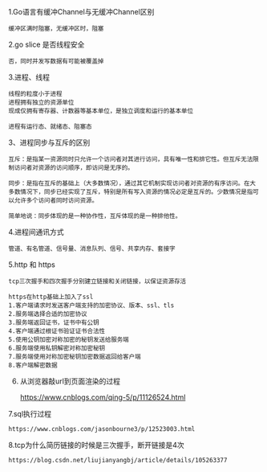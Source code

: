 1.Go语言有缓冲Channel与无缓冲Channel区别

    缓冲区满时阻塞，无缓冲区时，阻塞
    
2.go slice 是否线程安全

    否，同时并发写数据有可能被覆盖掉
  
3.进程、线程

    线程的粒度小于进程
    进程拥有独立的资源单位
    现成仅拥有寄存器、计数器等基本单位，是独立调度和运行的基本单位
    
    进程有运行态、就绪态、阻塞态
    
    
3、进程同步与互斥的区别

    互斥：是指某一资源同时只允许一个访问者对其进行访问，具有唯一性和排它性。但互斥无法限制访问者对资源的访问顺序，即访问是无序的。

    同步：是指在互斥的基础上（大多数情况），通过其它机制实现访问者对资源的有序访问。在大多数情况下，同步已经实现了互斥，特别是所有写入资源的情况必定是互斥的。少数情况是指可以允许多个访问者同时访问资源。

    简单地说：同步体现的是一种协作性，互斥体现的是一种排他性。

4.进程间通讯方式

    管道、有名管道、信号量、消息队列、信号、共享内存、套接字
    
5.http 和 https

    tcp三次握手和四次握手分别建立链接和关闭链接，以保证资源存活
    
    https在http基础上加入了ssl
    1.客户端请求时发送客户端支持的加密协议、版本、ssl、tls
    2.服务端选择合适的加密协议
    3.服务端返回证书，证书中有公钥
    4.客户端通过根证书验证证书合法性
    5.使用公钥加密对称加密的秘钥发送给服务端
    6.服务端使用私钥解密对称加密秘钥
    7.服务端使用对称加密秘钥加密数据返回给客户端
    8.客户端解密数据
    
6. 从浏览器敲url到页面渲染的过程


    https://www.cnblogs.com/qing-5/p/11126524.html
    
    
7.sql执行过程

    https://www.cnblogs.com/jasonbourne3/p/12523003.html

8.tcp为什么简历链接的时候是三次握手，断开链接是4次

    https://blog.csdn.net/liujianyangbj/article/details/105263377
